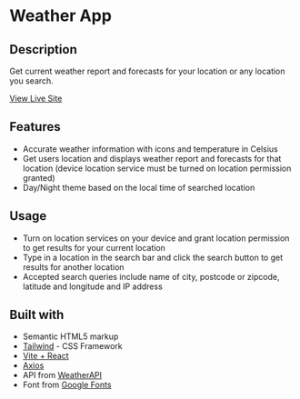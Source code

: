 # Weather App

## Description

Get current weather report and forecasts for your location or any location you search.

[View Live Site](https://devdylann-weather-app.netlify.app)

## Features

- Accurate weather information with icons and temperature in Celsius
- Get users location and displays weather report and forecasts for that location (device location service must be turned on location permission granted)
- Day/Night theme based on the local time of searched location 

## Usage

- Turn on location services on your device and grant location permission to get results for your current location
- Type in a location in the search bar and click the search button to get results for another location
- Accepted search queries include name of city, postcode or zipcode, latitude and longitude and IP address 

## Built with

- Semantic HTML5 markup
- [Tailwind](https://tailwindcss.com) - CSS Framework
- [Vite + React](https://vitejs.dev/)
- [Axios](https://axios-http.com/docs/intro)
- API from [WeatherAPI](https://www.weatherapi.com/)
- Font from [Google Fonts](https://fonts.google.com/)
